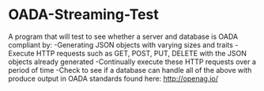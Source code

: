 OADA-Streaming-Test
===================

A program that will test to see whether a server and database is OADA compliant by:
	-Generating JSON objects with varying sizes and traits
	-Execute HTTP requests such as GET, POST, PUT, DELETE with the JSON objects already generated
	-Continually execute these HTTP requests over a period of time
	-Check to see if a database can handle all of the above with produce output in OADA standards found here: http://openag.io/

	
